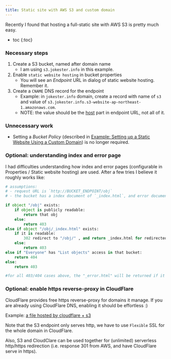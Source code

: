 ```yaml
---
title: Static site with AWS S3 and custom domain
---
```


Recently I found that hosting a full-static site with AWS S3 is pretty much easy.

- toc
{:toc}

### Necessary steps

1. Create a S3 bucket, named after domain name
    - I am using `s3.jokester.info` in this example.
2. Enable `static website hosting` in bucket properties
    - You will see an *Endpoint* URL in dialog of static website hosting. Remember it.
3. Create a `CNAME` DNS record for the endpoint
    - Example: in `jokester.info` domain, create a record with name of `s3` and value of `s3.jokester.info.s3-website-ap-northeast-1.amazonaws.com`.
    - NOTE: the value should be the [host](https://en.wikipedia.org/wiki/URL#Syntax) part in endpoint URL, not all of it.

### Unnecessary work

- Setting a *Bucket Policy* (described in [Example: Setting up a Static Website Using a Custom Domain](http://docs.aws.amazon.com/AmazonS3/latest/dev/website-hosting-custom-domain-walkthrough.html)) is no longer required.

### Optional: understanding index and error page

I had difficulties understanding how index and error pages (configurable in Properties / Static website hosting) are used.
After a few tries I believe it roughly works like:

```python
# assumptions:
# - request URL is `http://BUCKET_ENDPOINT/obj`
# - the bucket has a index document of `_index.html`, and error document of `_error.html`.

if object "/obj" exists:
    if object is publicly readable:
        return that obj
    else:
        return 403
else if object "/obj/_index.html" exists:
    if it is readable:
        302 redirect to "/obj/" , and return _index.html for redirected path
    else:
        return 403
else if "Everyone" has "List objects" access in that bucket:
    return 404
else:
    return 403

#for all 403/404 cases above, the "_error.html" will be returned if it exists
```

### Optional: enable https reverse-proxy in CloudFlare

CloudFlare provides free https reverse-proxy for domains it manage. If you are already using CloudFlare DNS, enabling it should be effortless :)

Example: [a file hosted by cloudflare + s3](https://s3.jokester.info/example.txt)

Note that the S3 endpoint only serves http, we have to use `Flexible` SSL for the whole domain in CloudFlare.

Also, S3 and CloudClare can be used together for (unlimited) serverless http/https redirection (i.e. response 301 from AWS, and have CloudFlare serve in https).

